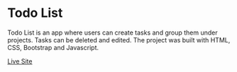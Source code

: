 # Todo List

Todo List is an app where users can create tasks and group them under projects. Tasks can be deleted and edited. The project was built with HTML, CSS, Bootstrap and Javascript.

[Live Site](https://tildadares.github.io/todo-list/)
